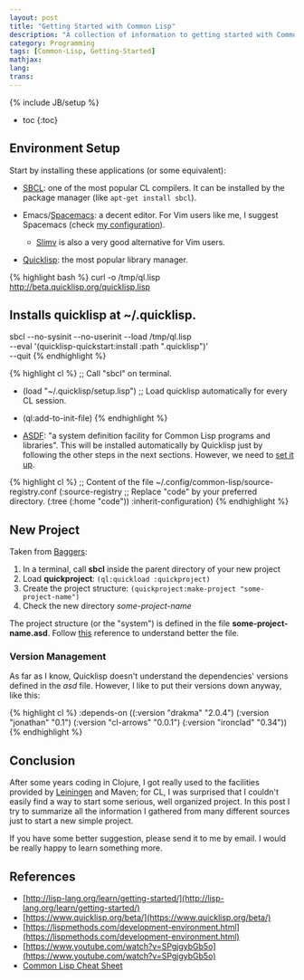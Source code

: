 ```yaml
---
layout: post
title: "Getting Started with Common Lisp"
description: "A collection of information to getting started with Common Lisp"
category: Programming
tags: [Common-Lisp, Getting-Started]
mathjax:
lang:
trans:
---
```

{% include JB/setup %}

* toc
{:toc}

## Environment Setup

Start by installing these applications (or some equivalent):

* [SBCL](http://www.sbcl.org/): one of the most popular CL compilers. It can be
    installed by the package manager (like `apt-get install sbcl`).

* Emacs/[Spacemacs](http://spacemacs.org/): a decent editor. For Vim users like
    me, I suggest Spacemacs (check
    [my configuration](https://github.com/boechat107/boringfiles)).
    * [Slimv](https://github.com/kovisoft/slimv) is also a very good
    alternative for Vim users.

* [Quicklisp](https://www.quicklisp.org/beta/): the most popular library
    manager.

{% highlight bash %}
curl -o /tmp/ql.lisp http://beta.quicklisp.org/quicklisp.lisp
## Installs quicklisp at ~/.quicklisp.
sbcl --no-sysinit --no-userinit --load /tmp/ql.lisp \
     --eval '(quicklisp-quickstart:install :path ".quicklisp")' \
     --quit
{% endhighlight %}

{% highlight cl %}
;; Call "sbcl" on terminal.
* (load "~/.quicklisp/setup.lisp")
;; Load quicklisp automatically for every CL session.
* (ql:add-to-init-file)
{% endhighlight %}

* [ASDF](https://common-lisp.net/project/asdf/asdf.html): "a system definition
    facility for Common Lisp programs and libraries". This will be installed
    automatically by Quicklisp just by following the other steps in the next
    sections. However, we need to
    [set it up](http://lisp-lang.org/learn/writing-libraries).

{% highlight cl %}
;; Content of the file ~/.config/common-lisp/source-registry.conf
(:source-registry
  ;; Replace "code" by your preferred directory.
  (:tree (:home "code"))
  :inherit-configuration)
{% endhighlight %}

## New Project

Taken from [Baggers](https://www.youtube.com/watch?v=SPgjgybGb5o):

1. In a terminal, call **sbcl** inside the parent directory of your new project
2. Load **quickproject**: `(ql:quickload :quickproject)`
3. Create the project structure: `(quickproject:make-project "some-project-name")`
4. Check the new directory *some-project-name*

The project structure (or the "system") is defined in the file
**some-project-name.asd**. Follow
[this](http://lisp-lang.org/learn/writing-libraries) reference to understand
better the file.

### Version Management

As far as I know, Quicklisp doesn't understand the dependencies' versions
defined in the *asd* file. However, I like to put their versions down anyway,
like this:

{% highlight cl %}
  :depends-on ((:version "drakma" "2.0.4")
               (:version "jonathan" "0.1")
               (:version "cl-arrows" "0.0.1")
               (:version "ironclad" "0.34"))
{% endhighlight %}

## Conclusion

After some years coding in Clojure, I got really used to the facilities provided
by [Leiningen](https://leiningen.org/) and Maven; for CL, I was surprised that I
couldn't easily find a way to start some serious, well organized project. In
this post I try to summarize all the information I gathered from many different
sources just to start a new simple project.

If you have some better suggestion, please send it to me by email. I would be
really happy to learn something more.

## References

* [http://lisp-lang.org/learn/getting-started/](http://lisp-lang.org/learn/getting-started/)
* [https://www.quicklisp.org/beta/](https://www.quicklisp.org/beta/)
* [https://lispmethods.com/development-environment.html](https://lispmethods.com/development-environment.html)
* [https://www.youtube.com/watch?v=SPgjgybGb5o](https://www.youtube.com/watch?v=SPgjgybGb5o)
* [Common Lisp Cheat Sheet](https://www.cheatography.com/boechat107/cheat-sheets/common-lisp/)
